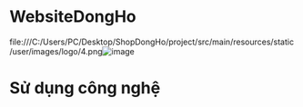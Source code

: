 # WebsiteDongHo
file:///C:/Users/PC/Desktop/ShopDongHo/project/src/main/resources/static/user/images/logo/4.png![image](https://user-images.githubusercontent.com/63544650/116220028-7a041700-a776-11eb-9198-25c2a2b4c69c.png)

# Sử dụng công nghệ
